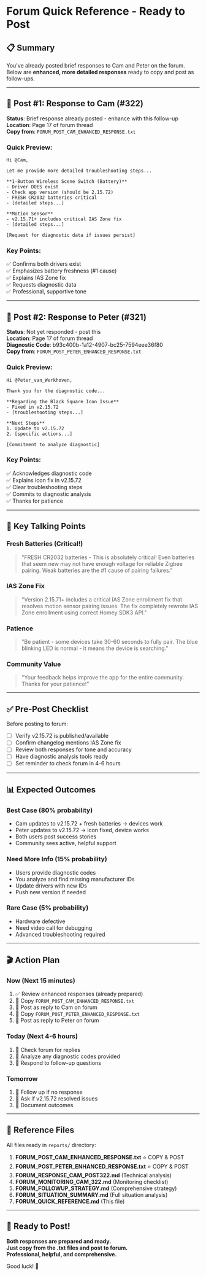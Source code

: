 # Forum Quick Reference - Ready to Post

## 📋 Summary

You've already posted brief responses to Cam and Peter on the forum. Below are **enhanced, more detailed responses** ready to copy and post as follow-ups.

---

## 🎯 Post #1: Response to Cam (#322)

**Status**: Brief response already posted - enhance with this follow-up  
**Location**: Page 17 of forum thread  
**Copy from**: `FORUM_POST_CAM_ENHANCED_RESPONSE.txt`

### Quick Preview:
```
Hi @Cam,

Let me provide more detailed troubleshooting steps...

**1-Button Wireless Scene Switch (Battery)**
- Driver DOES exist
- Check app version (should be 2.15.72)
- FRESH CR2032 batteries critical
- [detailed steps...]

**Motion Sensor**
- v2.15.71+ includes critical IAS Zone fix
- [detailed steps...]

[Request for diagnostic data if issues persist]
```

### Key Points:
✅ Confirms both drivers exist  
✅ Emphasizes battery freshness (#1 cause)  
✅ Explains IAS Zone fix  
✅ Requests diagnostic data  
✅ Professional, supportive tone  

---

## 🎯 Post #2: Response to Peter (#321)

**Status**: Not yet responded - post this  
**Location**: Page 17 of forum thread  
**Diagnostic Code**: b93c400b-1a12-4907-bc25-7594eee36f80  
**Copy from**: `FORUM_POST_PETER_ENHANCED_RESPONSE.txt`

### Quick Preview:
```
Hi @Peter_van_Werkhoven,

Thank you for the diagnostic code...

**Regarding the Black Square Icon Issue**
- Fixed in v2.15.72
- [troubleshooting steps...]

**Next Steps**
1. Update to v2.15.72
2. [specific actions...]

[Commitment to analyze diagnostic]
```

### Key Points:
✅ Acknowledges diagnostic code  
✅ Explains icon fix in v2.15.72  
✅ Clear troubleshooting steps  
✅ Commits to diagnostic analysis  
✅ Thanks for patience  

---

## 🔑 Key Talking Points

### Fresh Batteries (Critical!)
> "FRESH CR2032 batteries - This is absolutely critical! Even batteries that seem new may not have enough voltage for reliable Zigbee pairing. Weak batteries are the #1 cause of pairing failures."

### IAS Zone Fix
> "Version 2.15.71+ includes a critical IAS Zone enrollment fix that resolves motion sensor pairing issues. The fix completely rewrote IAS Zone enrollment using correct Homey SDK3 API."

### Patience
> "Be patient - some devices take 30-60 seconds to fully pair. The blue blinking LED is normal - it means the device is searching."

### Community Value
> "Your feedback helps improve the app for the entire community. Thanks for your patience!"

---

## ✅ Pre-Post Checklist

Before posting to forum:

- [ ] Verify v2.15.72 is published/available
- [ ] Confirm changelog mentions IAS Zone fix
- [ ] Review both responses for tone and accuracy
- [ ] Have diagnostic analysis tools ready
- [ ] Set reminder to check forum in 4-6 hours

---

## 📊 Expected Outcomes

### Best Case (80% probability)
- Cam updates to v2.15.72 + fresh batteries → devices work
- Peter updates to v2.15.72 → icon fixed, device works
- Both users post success stories
- Community sees active, helpful support

### Need More Info (15% probability)
- Users provide diagnostic codes
- You analyze and find missing manufacturer IDs
- Update drivers with new IDs
- Push new version if needed

### Rare Case (5% probability)
- Hardware defective
- Need video call for debugging
- Advanced troubleshooting required

---

## 🎬 Action Plan

### Now (Next 15 minutes)
1. ✅ Review enhanced responses (already prepared)
2. 🔄 Copy `FORUM_POST_CAM_ENHANCED_RESPONSE.txt`
3. 🔄 Post as reply to Cam on forum
4. 🔄 Copy `FORUM_POST_PETER_ENHANCED_RESPONSE.txt`
5. 🔄 Post as reply to Peter on forum

### Today (Next 4-6 hours)
1. 🔄 Check forum for replies
2. 🔄 Analyze any diagnostic codes provided
3. 🔄 Respond to follow-up questions

### Tomorrow
1. 🔄 Follow up if no response
2. 🔄 Ask if v2.15.72 resolved issues
3. 🔄 Document outcomes

---

## 📁 Reference Files

All files ready in `reports/` directory:

1. **FORUM_POST_CAM_ENHANCED_RESPONSE.txt** ⭐ COPY & POST
2. **FORUM_POST_PETER_ENHANCED_RESPONSE.txt** ⭐ COPY & POST
3. **FORUM_RESPONSE_CAM_POST322.md** (Technical analysis)
4. **FORUM_MONITORING_CAM_322.md** (Monitoring checklist)
5. **FORUM_FOLLOWUP_STRATEGY.md** (Comprehensive strategy)
6. **FORUM_SITUATION_SUMMARY.md** (Full situation analysis)
7. **FORUM_QUICK_REFERENCE.md** (This file)

---

## 🚀 Ready to Post!

**Both responses are prepared and ready.**  
**Just copy from the .txt files and post to forum.**  
**Professional, helpful, and comprehensive.**

Good luck! 🎉
